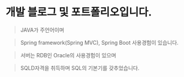 # 개발 블로그 및 포트폴리오입니다.

>JAVA가 주언어이며

>Spring framework(Spring MVC), Spring Boot 사용경험이 있습니다.

>서버는 RDB인 Oracle의 사용경험이 있으며

>SQLD자격을 취득하며  SQL의 기본기를 갖추었습니다.
